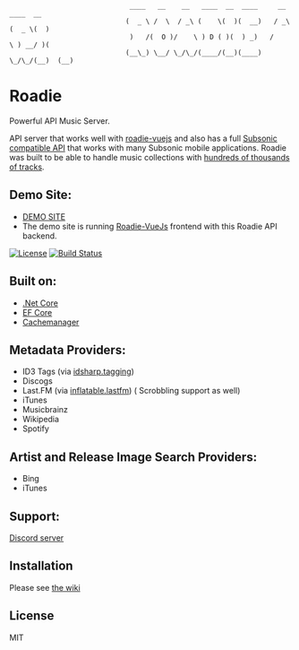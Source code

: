 

                                  ____   __    __   ____  __  ____     __   ____  __  
                                 (  _ \ /  \  / _\ (    \(  )(  __)   / _\ (  _ \(  ) 
                                  )   /(  O )/    \ ) D ( )(  ) _)   /    \ ) __/ )(  
                                 (__\_) \__/ \_/\_/(____/(__)(____)  \_/\_/(__)  (__) 


 
Roadie
======
Powerful API Music Server.

API server that works well with [roadie-vuejs](https://github.com/sphildreth/roadie-vuejs) and also has a full [Subsonic compatible API](http://www.subsonic.org/pages/apps.jsp) that works with many Subsonic mobile applications. Roadie was built to be able to handle music collections with [hundreds of thousands of tracks](http://www.redferret.net/?page_id=38781).

Demo Site:
---------
* [DEMO SITE](https://www.roadie.rocks/)
* The demo site is running  [Roadie-VueJs](https://github.com/sphildreth/roadie-vuejs) frontend with this Roadie API backend.

[![License](https://img.shields.io/badge/License-MIT-blue.svg)](https://opensource.org/licenses/MIT)
[![Build Status](https://travis-ci.org/sphildreth/roadie.svg?branch=master)](https://travis-ci.org/sphildreth/roadie)

Built on:
---------
* [.Net Core](https://docs.microsoft.com/en-us/dotnet/core/)
* [EF Core](https://docs.microsoft.com/en-us/ef/core/)
* [Cachemanager](http://cachemanager.michaco.net/)

Metadata Providers:
---------
* ID3 Tags (via [idsharp.tagging](https://github.com/RandallFlagg/IdSharpCore))
* Discogs
* Last.FM (via [inflatable.lastfm](https://github.com/inflatablefriends/lastfm)) ( Scrobbling support as well)
* iTunes
* Musicbrainz
* Wikipedia
* Spotify

Artist and Release Image Search Providers:
---------
* Bing
* iTunes

Support:
------------
[Discord server](https://discord.gg/pZyznJN)

Installation
------------
Please see [the wiki](https://github.com/sphildreth/roadie-dotnetcore/wiki)

License
-------
MIT

